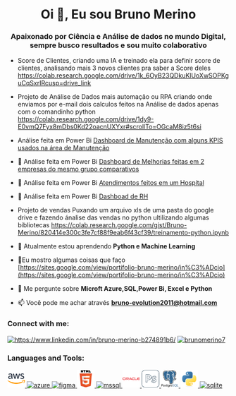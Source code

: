 <h1 align="center">Oi 👋, Eu sou Bruno Merino</h1>
<h3 align="center">Apaixonado por Ciência e Análise de dados no mundo Digital, sempre busco resultados e sou muito colaborativo</h3>

-   Score de Clientes, criando uma IA e treinado ela para definir score de clientes, analisando mais 3 novos clientes pra saber a Score deles https://colab.research.google.com/drive/1k_6OyB23QDkuKlUoXwSOPKguCqSxrIRcusp=drive_link
-   Projeto de Análise de Dados mais automação ou RPA criando onde enviamos por e-mail dois calculos feitos na Análise de dados apenas com o comandinho python https://colab.research.google.com/drive/1dy9-E0vmQ7Fyx8mDbs0Kd22oacnUXYxr#scrollTo=OGcaM8iz5t6si
-   Análise feita em Power Bi [Dashboard de Manutenção com alguns KPIS usados na área de Manutenção](https://app.powerbi.com/view?r=eyJrIjoiYmVhYmQyNmItYzJkMS00Y2VjLWFmNmEtYTgwZDA0MDUzMDBmIiwidCI6IjZkNjAyZGZmLTRlZTctNDc1YS1hNmI1LTQ3ZDEwZTY3MTUwYSJ9)
- 🔭 Análise feita em Power Bi [Dashboard de Melhorias feitas em 2 empresas do mesmo grupo comparativos ](https://app.powerbi.com/view?r=eyJrIjoiZmQzODU1ZjUtMzU5MS00YTY1LTk2NTQtNmIyYzdkZjA0NzhlIiwidCI6IjZkNjAyZGZmLTRlZTctNDc1YS1hNmI1LTQ3ZDEwZTY3MTUwYSJ9)
- 🔭 Análise feita em Power Bi [Atendimentos feitos em um Hospital](https://app.powerbi.com/view?r=eyJrIjoiNTMwNzQ3ZTAtM2U2MS00ODdhLWFkNmItNWUxZjM3NzkxNmRhIiwidCI6IjZkNjAyZGZmLTRlZTctNDc1YS1hNmI1LTQ3ZDEwZTY3MTUwYSJ9)
- 🔭 Análise feita em Power Bi [Dashboad de RH](https://app.powerbi.com/view?r=eyJrIjoiNTM0MjYwNDQtN2M0Ni00YWQxLTg5OWItZDUxNWM1ODEzMjRmIiwidCI6IjZkNjAyZGZmLTRlZTctNDc1YS1hNmI1LTQ3ZDEwZTY3MTUwYSJ9)
- Projeto de vendas Puxando um arquivo xls de uma pasta do google drive e fazendo ánalise das vendas no python ultilizando algumas bibliotecas https://colab.research.google.com/gist/Bruno-Merino/820414e300c3fe7cf88f9eab6f43cf39/treinamento-python.ipynb 
- 🌱 Atualmente estou aprendendo **Python e Machine Learning**

- 📝Eu mostro algumas coisas que faço [https://sites.google.com/view/portifolio-bruno-merino/in%C3%ADcio](https://sites.google.com/view/portifolio-bruno-merino/in%C3%ADcio)

- 💬 Me pergunte sobre **Microft Azure,SQL,Power Bi, Excel e Python**

- 📫 Você pode me achar através **bruno-evolution2011@hotmail.com**

<h3 align="left">Connect with me:</h3>
<p align="left">
<a href="https://linkedin.com/in/https://www.linkedin.com/in/bruno-merino-b274891b6/" target="blank"><img align="center" src="https://raw.githubusercontent.com/rahuldkjain/github-profile-readme-generator/master/src/images/icons/Social/linked-in-alt.svg" alt="https://www.linkedin.com/in/bruno-merino-b274891b6/" height="30" width="40" /></a>
<a href="https://discord.gg/brunomerino7" target="blank"><img align="center" src="https://raw.githubusercontent.com/rahuldkjain/github-profile-readme-generator/master/src/images/icons/Social/discord.svg" alt="brunomerino7" height="30" width="40" /></a>
</p>

<h3 align="left">Languages and Tools:</h3>
<p align="left"> <a href="https://aws.amazon.com" target="_blank" rel="noreferrer"> <img src="https://raw.githubusercontent.com/devicons/devicon/master/icons/amazonwebservices/amazonwebservices-original-wordmark.svg" alt="aws" width="40" height="40"/> </a> <a href="https://azure.microsoft.com/en-in/" target="_blank" rel="noreferrer"> <img src="https://www.vectorlogo.zone/logos/microsoft_azure/microsoft_azure-icon.svg" alt="azure" width="40" height="40"/> </a> <a href="https://www.figma.com/" target="_blank" rel="noreferrer"> <img src="https://www.vectorlogo.zone/logos/figma/figma-icon.svg" alt="figma" width="40" height="40"/> </a> <a href="https://www.w3.org/html/" target="_blank" rel="noreferrer"> <img src="https://raw.githubusercontent.com/devicons/devicon/master/icons/html5/html5-original-wordmark.svg" alt="html5" width="40" height="40"/> </a> <a href="https://www.microsoft.com/en-us/sql-server" target="_blank" rel="noreferrer"> <img src="https://www.svgrepo.com/show/303229/microsoft-sql-server-logo.svg" alt="mssql" width="40" height="40"/> </a> <a href="https://www.oracle.com/" target="_blank" rel="noreferrer"> <img src="https://raw.githubusercontent.com/devicons/devicon/master/icons/oracle/oracle-original.svg" alt="oracle" width="40" height="40"/> </a> <a href="https://www.photoshop.com/en" target="_blank" rel="noreferrer"> <img src="https://raw.githubusercontent.com/devicons/devicon/master/icons/photoshop/photoshop-line.svg" alt="photoshop" width="40" height="40"/> </a> <a href="https://www.postgresql.org" target="_blank" rel="noreferrer"> <img src="https://raw.githubusercontent.com/devicons/devicon/master/icons/postgresql/postgresql-original-wordmark.svg" alt="postgresql" width="40" height="40"/> </a> <a href="https://www.python.org" target="_blank" rel="noreferrer"> <img src="https://raw.githubusercontent.com/devicons/devicon/master/icons/python/python-original.svg" alt="python" width="40" height="40"/> </a> <a href="https://www.sqlite.org/" target="_blank" rel="noreferrer"> <img src="https://www.vectorlogo.zone/logos/sqlite/sqlite-icon.svg" alt="sqlite" width="40" height="40"/> </a> </p>

<!---
- 👋 Hi, I’m @Bruno-Merino
- 👀 I’m interested in ...
- 🌱 I’m currently learning ...
- 💞️ I’m looking to collaborate on ...
- 📫 How to reach me ...


Bruno-Merino/Bruno-Merino is a ✨ special ✨ repository because its `README.md` (this file) appears on your GitHub profile.
You can click the Preview link to take a look at your changes.
--->
